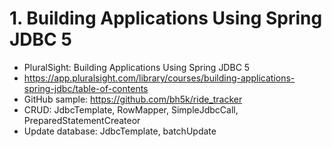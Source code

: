 # 1. Building Applications Using Spring JDBC 5
- PluralSight: Building Applications Using Spring JDBC 5
- https://app.pluralsight.com/library/courses/building-applications-spring-jdbc/table-of-contents
- GitHub sample: https://github.com/bh5k/ride_tracker
- CRUD: JdbcTemplate, RowMapper, SimpleJdbcCall, PreparedStatementCreateor
- Update database: JdbcTemplate, batchUpdate

